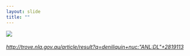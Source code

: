 ```yaml
---
layout: slide
title: ""
---
```



<section>
<a class="stretch" href="http://trove.nla.gov.au/article/result?q=deniliquin+nuc%3A%22ANL%3ADL%22+2819113"><img class="rotate-right" src="{{ site.baseurl }}/assets/images/pastoralists-results.png"></a>
<h6 class="rotate-right"><a class="external" href="http://trove.nla.gov.au/article/result?q=deniliquin+nuc%3A%22ANL%3ADL%22+2819113">http://trove.nla.gov.au/article/result?q=deniliquin+nuc:"ANL:DL"+2819113</a></h6>
</section>